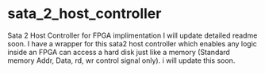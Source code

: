 # sata_2_host_controller
Sata 2 Host Controller for FPGA implimentation
I will update detailed readme soon. I have a wrapper for this sata2 host controller which enables any logic inside an FPGA can access a hard disk just like a memory (Standard memory Addr, Data, rd, wr control signal only). i will update this soon.
